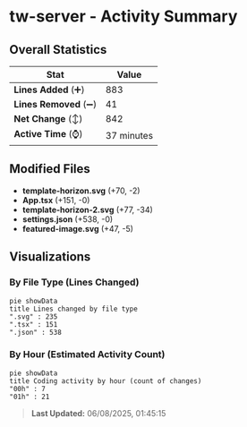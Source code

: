 # tw-server - Activity Summary 

## Overall Statistics

| Stat                   | Value                                                             |
| ---------------------- | ----------------------------------------------------------------- |
| **Lines Added** (➕)   | 883                                          |
| **Lines Removed** (➖) | 41                                        |
| **Net Change** (↕)    | 842                |
| **Active Time** (⌚)   | 37 minutes |


## Modified Files
- **template-horizon.svg** (+70, -2)
- **App.tsx** (+151, -0)
- **template-horizon-2.svg** (+77, -34)
- **settings.json** (+538, -0)
- **featured-image.svg** (+47, -5)

## Visualizations

### By File Type (Lines Changed)

```mermaid
pie showData
title Lines changed by file type
".svg" : 235
".tsx" : 151
".json" : 538
```

### By Hour (Estimated Activity Count)

```mermaid
pie showData
title Coding activity by hour (count of changes)
"00h" : 7
"01h" : 21
```


> **Last Updated:** 06/08/2025, 01:45:15